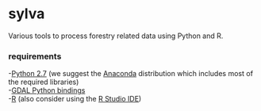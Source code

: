 sylva
========

Various tools to process forestry related data using Python and R.


### requirements


-[Python 2.7](http://www.python.org/) (we suggest the [Anaconda](https://store.continuum.io/cshop/anaconda/) distribution which includes most of the required libraries)  
-[GDAL Python bindings](<http://www.gisinternals.com/sdk/>)  
-[R](http://www.r-project.org/) (also consider using the [R Studio IDE](http://www.rstudio.com/))  
